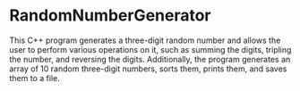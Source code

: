 # RandomNumberGenerator
This C++ program generates a three-digit random number and  allows the user to perform various operations on it, such as summing the digits, tripling the number, and reversing the digits. Additionally, the program generates an array of 10 random three-digit numbers, sorts them, prints them, and saves them to a file.
